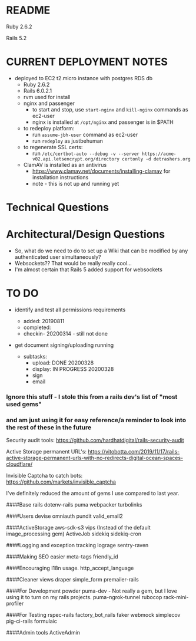 # README

Ruby 2.6.2

Rails 5.2

# CURRENT DEPLOYMENT NOTES
* deployed to EC2 t2.micro instance with postgres RDS db
  * Ruby 2.6.2
  * Rails 6.0.2.1
  * rvm used for install
  * nginx and passenger
    * to start and stop, use `start-nginx` and `kill-nginx` commands as ec2-user
    * nginx is installed at `/opt/nginx` and passenger is in $PATH
  * to redeploy platform:
    * run `assume-jbh-user` command as ec2-user
    * run `redeploy` as justbehuman
  * to regenerate SSL certs:
    * run `/etc/certbot-auto --debug -v --server https://acme-v02.api.letsencrypt.org/directory certonly -d detrashers.org`
  * ClamAV is installed as an antivirus
    * https://www.clamav.net/documents/installing-clamav for installation instructions
    * note - this is not up and running yet


# Technical Questions



# Architectural/Design Questions


* So, what do we need to do to set up a Wiki that can be modified by any authenticated user simultaneously?
* Websockets?? That would be really really cool...
* I'm almost certain that Rails 5 added support for websockets



# TO DO

* identify and test all permissions requirements
  * added: 20190811
  * completed:
  * checkin- 20200314 - still not done

* get document signing/uploading running
  * subtasks:
    * upload: DONE 20200328
    * display: IN PROGRESS 20200328
    * sign
    * email






### Ignore this stuff - I stole this from a rails dev's list of "most used gems"
### and am just using it for easy reference/a reminder to look into the rest of these in the future


Security audit tools:
https://github.com/hardhatdigital/rails-security-audit

Active Storage permanent URL's:
https://vitobotta.com/2019/11/17/rails-active-storage-permanent-urls-with-no-redirects-digital-ocean-spaces-cloudflare/

Invisible Captcha to catch bots:
https://github.com/markets/invisible_captcha


I've definitely reduced the amount of gems I use compared to last year.

####Base rails
dotenv-rails
puma
webpacker
turbolinks


####Users
devise
omniauth
pundit
valid_email2


####ActiveStorage
aws-sdk-s3
vips (Instead of the default image_processing gem)
ActiveJob
sidekiq
sidekiq-cron

####Logging and exception tracking
lograge
sentry-raven


####Making SEO easier
meta-tags
friendly_id


####Encouraging I18n usage.
http_accept_language


####Cleaner views
draper
simple_form
premailer-rails


####For Development
powder
puma-dev - Not really a gem, but I love using it to turn on my rails projects.
puma-ngrok-tunnel
rubocop
rack-mini-profiler


####For Testing
rspec-rails
factory_bot_rails
faker
webmock
simplecov
pig-ci-rails
formulaic


####Admin tools
ActiveAdmin
